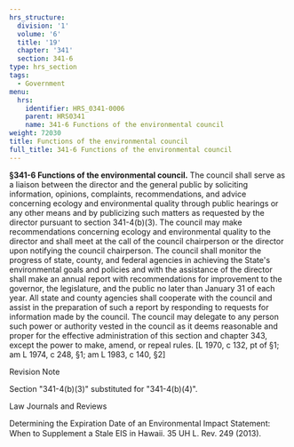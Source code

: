 ```yaml
---
hrs_structure:
  division: '1'
  volume: '6'
  title: '19'
  chapter: '341'
  section: 341-6
type: hrs_section
tags:
  - Government
menu:
  hrs:
    identifier: HRS_0341-0006
    parent: HRS0341
    name: 341-6 Functions of the environmental council
weight: 72030
title: Functions of the environmental council
full_title: 341-6 Functions of the environmental council
---
```

**§341-6 Functions of the environmental council.** The council shall serve as a liaison between the director and the general public by soliciting information, opinions, complaints, recommendations, and advice concerning ecology and environmental quality through public hearings or any other means and by publicizing such matters as requested by the director pursuant to section 341-4(b)(3). The council may make recommendations concerning ecology and environmental quality to the director and shall meet at the call of the council chairperson or the director upon notifying the council chairperson. The council shall monitor the progress of state, county, and federal agencies in achieving the State's environmental goals and policies and with the assistance of the director shall make an annual report with recommendations for improvement to the governor, the legislature, and the public no later than January 31 of each year. All state and county agencies shall cooperate with the council and assist in the preparation of such a report by responding to requests for information made by the council. The council may delegate to any person such power or authority vested in the council as it deems reasonable and proper for the effective administration of this section and chapter 343, except the power to make, amend, or repeal rules. [L 1970, c 132, pt of §1; am L 1974, c 248, §1; am L 1983, c 140, §2]

Revision Note

Section "341-4(b)(3)" substituted for "341-4(b)(4)".

Law Journals and Reviews

Determining the Expiration Date of an Environmental Impact Statement: When to Supplement a Stale EIS in Hawaii. 35 UH L. Rev. 249 (2013).